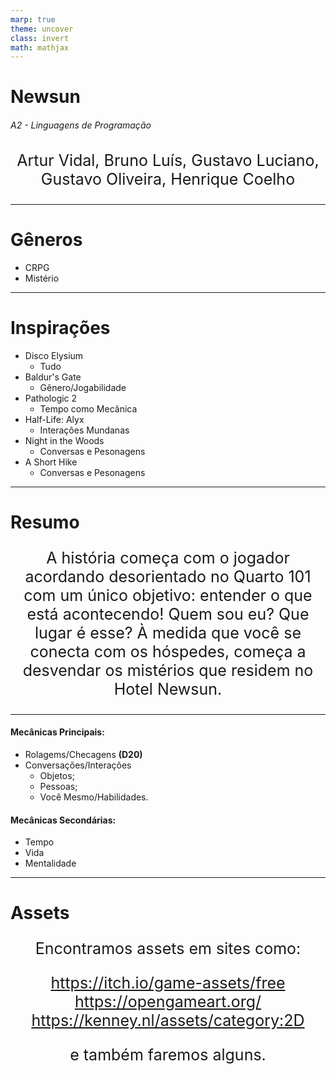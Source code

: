 ```yaml
---
marp: true
theme: uncover
class: invert
math: mathjax
---
```


<style>
p {
    text-align: justify;
}
</style>

<style scoped>
p {
    text-align: center;
    font-size: 25px;
}
</style>

# Newsun

###### A2 - Linguagens de Programação
Artur Vidal, Bruno Luís, Gustavo Luciano, Gustavo Oliveira, Henrique Coelho

---

# Gêneros
- CRPG
- Mistério

---

# Inspirações
<style scoped>
section {
    font-size: 30px;
}
</style>

- Disco Elysium
    - Tudo 
- Baldur's Gate
    - Gênero/Jogabilidade
- Pathologic 2
    - Tempo como Mecânica
- Half-Life: Alyx
    - Interações Mundanas
- Night in the Woods
    - Conversas e Pesonagens
- A Short Hike
    - Conversas e Pesonagens

---

# Resumo

A história começa com o jogador acordando desorientado no Quarto 101 com um único objetivo: entender o que está acontecendo! Quem sou eu? Que lugar é esse? À medida que você se conecta com os hóspedes, começa a desvendar os mistérios que residem no Hotel Newsun.

---

<style scoped>
section {
    font-size: 37px;
}
</style>

#### Mecânicas Principais:
- Rolagems/Checagens **(D20)**
- Conversações/Interações
    - Objetos;
    - Pessoas;
    - Você Mesmo/Habilidades.
#### Mecânicas Secondárias:
- Tempo
- Vida
- Mentalidade

---

# Assets

Encontramos assets em sites como:


https://itch.io/game-assets/free
https://opengameart.org/
https://kenney.nl/assets/category:2D

e também faremos alguns.
